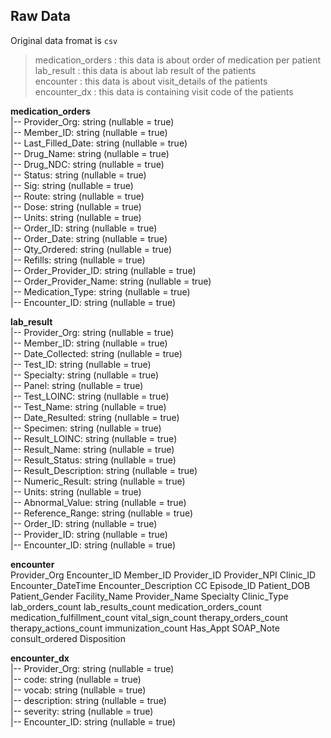 ## Raw Data
Original data fromat is `csv` 
> medication_orders : this data is about order of medication per patient </br>
> lab_result : this data is about lab result of the patients </br>
> encounter : this data is about visit_details of the patients </br>
> encounter_dx : this data is containing visit code of the patients </br>


**medication_orders** </br>
 |-- Provider_Org: string (nullable = true) </br>
 |-- Member_ID: string (nullable = true) </br>
 |-- Last_Filled_Date: string (nullable = true) </br>
 |-- Drug_Name: string (nullable = true) </br>
 |-- Drug_NDC: string (nullable = true)</br>
 |-- Status: string (nullable = true)</br>
 |-- Sig: string (nullable = true)</br>
 |-- Route: string (nullable = true)</br>
 |-- Dose: string (nullable = true)</br>
 |-- Units: string (nullable = true)</br>
 |-- Order_ID: string (nullable = true)</br>
 |-- Order_Date: string (nullable = true)</br>
 |-- Qty_Ordered: string (nullable = true)</br>
 |-- Refills: string (nullable = true)</br>
 |-- Order_Provider_ID: string (nullable = true)</br>
 |-- Order_Provider_Name: string (nullable = true)</br>
 |-- Medication_Type: string (nullable = true)</br>
 |-- Encounter_ID: string (nullable = true)</br>
 
**lab_result** </br>
 |-- Provider_Org: string (nullable = true)</br>
 |-- Member_ID: string (nullable = true)</br>
 |-- Date_Collected: string (nullable = true)</br>
 |-- Test_ID: string (nullable = true)</br>
 |-- Specialty: string (nullable = true)</br>
 |-- Panel: string (nullable = true)</br>
 |-- Test_LOINC: string (nullable = true)</br>
 |-- Test_Name: string (nullable = true)</br>
 |-- Date_Resulted: string (nullable = true)</br>
 |-- Specimen: string (nullable = true)</br>
 |-- Result_LOINC: string (nullable = true)</br>
 |-- Result_Name: string (nullable = true)</br>
 |-- Result_Status: string (nullable = true)</br>
 |-- Result_Description: string (nullable = true)</br>
 |-- Numeric_Result: string (nullable = true)</br>
 |-- Units: string (nullable = true)</br>
 |-- Abnormal_Value: string (nullable = true)</br>
 |-- Reference_Range: string (nullable = true)</br>
 |-- Order_ID: string (nullable = true)</br>
 |-- Provider_ID: string (nullable = true)</br>
 |-- Encounter_ID: string (nullable = true)</br>
 
**encounter** </br>
Provider_Org
Encounter_ID
Member_ID
Provider_ID
Provider_NPI
Clinic_ID
Encounter_DateTime
Encounter_Description
CC
Episode_ID
Patient_DOB
Patient_Gender
Facility_Name
Provider_Name
Specialty
Clinic_Type
lab_orders_count
lab_results_count
medication_orders_count
medication_fulfillment_count
vital_sign_count
therapy_orders_count
therapy_actions_count
immunization_count
Has_Appt
SOAP_Note
consult_ordered	Disposition

**encounter_dx** </br>
|-- Provider_Org: string (nullable = true)</br>
|-- code: string (nullable = true)</br>
|-- vocab: string (nullable = true)</br>
|-- description: string (nullable = true)</br>
|-- severity: string (nullable = true)</br>
|-- Encounter_ID: string (nullable = true)</br>
